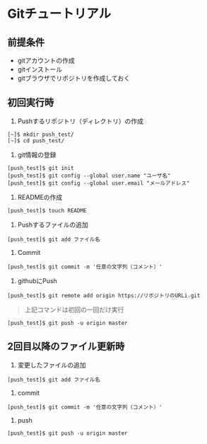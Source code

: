 # Gitチュートリアル  

## 前提条件  
* gitアカウントの作成  
* gitインストール  
* gitブラウザでリポジトリを作成しておく  

## 初回実行時
1. Pushするリポジトリ（ディレクトリ）の作成

```
[~]$ mkdir push_test/
[~]$ cd push_test/
```

1. git情報の登録
```
[push_test]$ git init
[push_test]$ git config --global user.name "ユーザ名"
[push_test]$ git config --global user.email "メールアドレス"
```

1. READMEの作成
```
[push_test]$ touch README
```
1. Pushするファイルの追加
```  
[push_test]$ git add ファイル名
```

1. Commit
```
[push_test]$ git commit -m '任意の文字列（コメント）'
```

1. githubにPush
```
[push_test]$ git remote add origin https://リポジトリのURLi.git
```
>上記コマンドは初回の一回だけ実行
```  
[push_test]$ git push -u origin master
```

## 2回目以降のファイル更新時  
1. 変更したファイルの追加
```
[push_test]$ git add ファイル名
```
1. commit
```
[push_test]$ git commit -m '任意の文字列（コメント）'
```
1. push 
```
[push_test]$ git push -u origin master 
```

